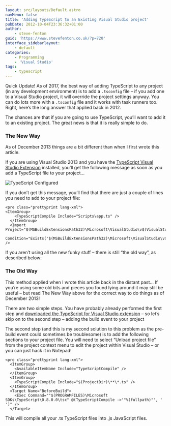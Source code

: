 ```yaml
---
layout: src/layouts/Default.astro
navMenu: false
title: 'Adding TypeScript to an Existing Visual Studio project'
pubDate: 2012-10-04T23:36:32+01:00
author:
    - steve-fenton
guid: 'https://www.stevefenton.co.uk/?p=720'
interface_sidebarlayout:
    - default
categories:
    - Programming
    - 'Visual Studio'
tags:
    - typescript
---
```


Quick Update! As of 2017, the best way of adding TypeScript to any project (in any development environment) is to add a `.tsconfig` file – if you add one to a Visual Studio project, it will override the project settings anyway. You can do lots more with a `.tsconfig` file and it works with task runners too. Right, here’s the long answer that applied back in 2012.

The chances are that if you are going to use TypeScript, you’ll want to add it to an existing project. The great news is that it is really simple to do.

### The New Way

As of December 2013 things are a bit different than when I first wrote this article.

If you are using Visual Studio 2013 and you have the [TypeScript Visual Studio Extension](https://www.typescriptlang.org/) installed, you’ll get the following message as soon as you add a TypeScript file to your project…

![TypeScript Configured](https://www.stevefenton.co.uk/wp-content/uploads/2015/07/typescript-configured.png)

If you don’t get this message, you’ll find that there are just a couple of lines you need to add to your project file:

```
<pre class="prettyprint lang-xml">
<ItemGroup>
    <TypeScriptCompile Include="Scripts\app.ts" />
  </ItemGroup>
  <Import Project="$(MSBuildExtensionsPath32)\Microsoft\VisualStudio\v$(VisualStudioVersion)\TypeScript\Microsoft.TypeScript.targets" 
          Condition="Exists('$(MSBuildExtensionsPath32)\Microsoft\VisualStudio\v$(VisualStudioVersion)\TypeScript\Microsoft.TypeScript.targets')" />
```
If you aren’t using all the new funky stuff – there is still “the old way”, as described below:

### The Old Way

This method applied when I wrote this article back in the distant past… If you’re using some old bits and pieces you found lying around it may still be useful – but read The New Way above for the correct way to do things as of December 2013!

There are two simple steps. You have probably already performed the first step and [downloaded the TypeScript for Visual Studio extension](https://www.typescriptlang.org/) – so let’s skip on to the second step – adding the build event to your project

The second step (and this is my second solution to this problem as the pre-build event could sometimes be troublesome) is to add the following sections to your project file. You will need to select “Unload project file” from the project context menu to edit the project within Visual Studio – or you can just hack it in Notepad!

```
<pre class="prettyprint lang-xml">
  <ItemGroup>
    <AvailableItemName Include="TypeScriptCompile" />
  </ItemGroup>
  <ItemGroup>
    <TypeScriptCompile Include="$(ProjectDir)\**\*.ts" />
  </ItemGroup>
  <Target Name="BeforeBuild">
    <Exec Command=""$(PROGRAMFILES)\Microsoft SDKs\TypeScript\0.8.0.0\tsc" @(TypeScriptCompile ->'"%(fullpath)"', ' ')" />
  </Target>
```
This will compile all your .ts TypeScript files into .js JavaScript files.